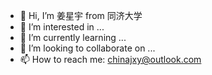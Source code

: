 - 👋 Hi, I’m 姜星宇 from 同济大学
- 👀 I’m interested in ...
- 🌱 I’m currently learning ...
- 💞️ I’m looking to collaborate on ...
- 📫 How to reach me: chinajxy@outlook.com

<!---
jalaxy/jalaxy is a ✨ special ✨ repository because its `README.md` (this file) appears on your GitHub profile.
You can click the Preview link to take a look at your changes.
--->
